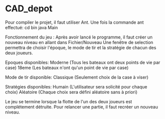 # CAD_depot

Pour compiler le projet, il faut utiliser Ant.
Une fois la commande ant effectué:
cd bin
java Main

Fonctionnement du jeu :
Après avoir lancé le programme, il faut créer un nouveau niveau en allant dans Fichier/Nouveau
Une fenêtre de selection permettra de choisir l'époque, le mode de tir et la stratégie de chacun des deux joueurs.


Epoques disponibles:
  Moderne (Tous les bateaux ont deux points de vie par case)
  18eme (Les bateaux n'ont qu'un point de vie par case)
  
 Mode de tir disponible:
  Classique (Seulement choix de la case à viser)
  
  Stratégies disponibles:
    Humain (L'utilisateur sera solicité pour chaque choix)
    Aléatoire (Chaque choix sera défini aléatoire sans à priori)
    
Le jeu se termine lorsque la flotte de l'un des deux joueurs est complétement détruite.
Pour relancer une partie, il faut recréer un nouveau niveau.
